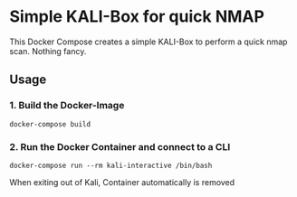 # Simple KALI-Box for quick NMAP
This Docker Compose creates a simple KALI-Box to perform a quick nmap scan. Nothing fancy. 

## Usage
### 1. Build the Docker-Image
```
docker-compose build
```
### 2. Run the Docker Container and connect to a CLI
```
docker-compose run --rm kali-interactive /bin/bash
```

When exiting out of Kali, Container automatically is removed
